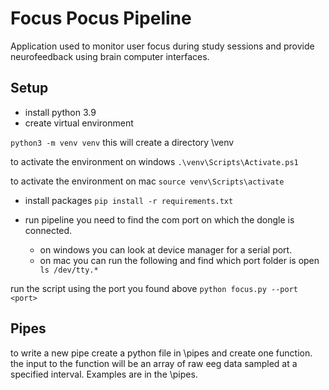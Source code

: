 # Focus Pocus Pipeline

Application used to monitor user focus during study sessions and provide neurofeedback using brain computer interfaces.

## Setup
- install python 3.9
- create virtual environment

`python3 -m venv venv`
this will create a directory \venv

to activate the environment on windows
`.\venv\Scripts\Activate.ps1`

to activate the environment on mac
`source venv\Scripts\activate`

- install packages
`pip install -r requirements.txt`

- run pipeline
you need to find the com port on which the dongle is connected. 
    - on windows you can look at device manager for a serial port. 
    - on mac you can run the following and find which port folder is open
    ` ls /dev/tty.*`

run the script using the port you found above
`python focus.py --port <port>`

## Pipes
to write a new pipe create a python file in \pipes and create one function. the input to the function will be an array of raw eeg data sampled at a specified interval. Examples are in the \pipes.




